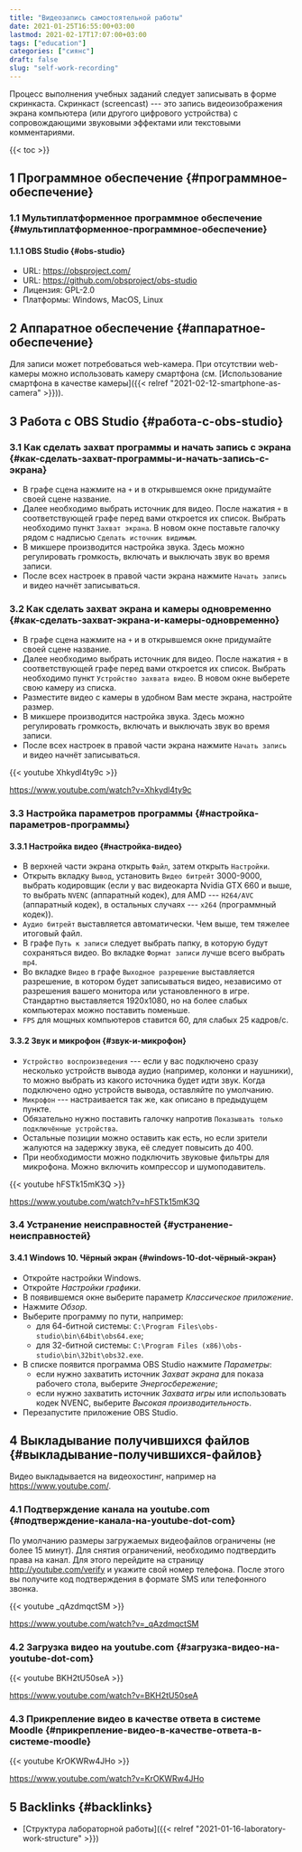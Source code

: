 ```yaml
---
title: "Видеозапись самостоятельной работы"
date: 2021-01-25T16:55:00+03:00
lastmod: 2021-02-17T17:07:00+03:00
tags: ["education"]
categories: ["сиянс"]
draft: false
slug: "self-work-recording"
---
```


Процесс выполнения учебных заданий следует записывать в форме
скринкаста.  Скринкаст (screencast) --- это запись видеоизображения
экрана компьютера (или другого цифрового устройства) с сопровождающими
звуковыми эффектами или текстовыми комментариями.

<!--more-->

{{< toc >}}


## <span class="section-num">1</span> Программное обеспечение {#программное-обеспечение}


### <span class="section-num">1.1</span> Мультиплатформенное программное обеспечение {#мультиплатформенное-программное-обеспечение}


#### <span class="section-num">1.1.1</span> OBS Studio {#obs-studio}

-   URL: <https://obsproject.com/>
-   URL: <https://github.com/obsproject/obs-studio>
-   Лицензия: GPL-2.0
-   Платформы: Windows, MacOS, Linux


## <span class="section-num">2</span> Аппаратное обеспечение {#аппаратное-обеспечение}

Для записи может потребоваться web-камера. При отсутствии web-камеры
можно использовать камеру смартфона (см. [Использование смартфона в качестве камеры]({{< relref "2021-02-12-smartphone-as-camera" >}})).


## <span class="section-num">3</span> Работа с OBS Studio {#работа-с-obs-studio}


### <span class="section-num">3.1</span> Как сделать захват программы и начать запись с экрана {#как-сделать-захват-программы-и-начать-запись-с-экрана}

-   В графе сцена нажмите на `+` и в открывшемся окне придумайте своей сцене название.
-   Далее необходимо выбрать источник для видео. После нажатия `+` в соответствующей графе перед вами откроется их список. Выбрать необходимо пункт `Захват экрана`. В новом окне поставьте галочку рядом с надписью `Сделать источник видимым`.
-   В микшере производится настройка звука. Здесь можно регулировать громкость, включать и выключать звук во время записи.
-   После всех настроек в правой части экрана нажмите `Начать запись` и видео начнёт записываться.


### <span class="section-num">3.2</span> Как сделать захват экрана и камеры одновременно {#как-сделать-захват-экрана-и-камеры-одновременно}

-   В графе сцена нажмите на `+` и в открывшемся окне придумайте своей сцене название.
-   Далее необходимо выбрать источник для видео. После нажатия `+` в соответствующей графе перед вами откроется их список. Выбрать необходимо пункт `Устройство захвата видео`. В новом окне выберете свою камеру из списка.
-   Разместите видео с камеры в удобном Вам месте экрана, настройте размер.
-   В микшере производится настройка звука. Здесь можно регулировать громкость, включать и выключать звук во время записи.
-   После всех настроек в правой части экрана нажмите `Начать запись` и видео начнёт записываться.

{{< youtube Xhkydl4ty9c >}}

<https://www.youtube.com/watch?v=Xhkydl4ty9c>


### <span class="section-num">3.3</span> Настройка параметров программы {#настройка-параметров-программы}


#### <span class="section-num">3.3.1</span> Настройка видео {#настройка-видео}

-   В верхней части экрана открыть `Файл`, затем открыть `Настройки`.
-   Открыть вкладку `Вывод`, установить `Видео битрейт` 3000-9000, выбрать кодировщик (если у вас видеокарта Nvidia GTX 660 и выше, то выбрать `NVENC` (аппаратный кодек), для AMD --- `H264/AVC` (аппаратный кодек), в остальных случаях --- `х264` (программный кодек)).
-   `Аудио битрейт` выставляется автоматически. Чем выше, тем тяжелее итоговый файл.
-   В графе `Путь к записи` следует выбрать папку, в которую будут сохраняться видео. Во вкладке `Формат записи` лучше всего выбрать `mp4`.
-   Во вкладке `Видео` в графе `Выходное разрешение` выставляется разрешение, в котором будет записываться видео, независимо от разрешения вашего монитора или установленного в игре. Стандартно выставляется 1920х1080, но на более слабых компьютерах можно поставить поменьше.
-   `FPS` для мощных компьютеров ставится 60, для слабых 25 кадров/с.


#### <span class="section-num">3.3.2</span> Звук и микрофон {#звук-и-микрофон}

-   `Устройство воспроизведения` --- если у вас подключено сразу несколько устройств вывода аудио (например, колонки и наушники), то можно выбрать из какого источника будет идти звук. Когда подключено одно устройств вывода, оставляйте по умолчанию.
-   `Микрофон` --- настраивается так же, как описано в предыдущем пункте.
-   Обязательно нужно поставить галочку напротив `Показывать только подключённые устройства`.
-   Остальные позиции можно оставить как есть, но если зрители жалуются на задержку звука, её следует повысить до 400.
-   При необходимости можно подключить звуковые фильтры для микрофона. Можно включить компрессор и шумоподавитель.

{{< youtube hFSTk15mK3Q >}}

<https://www.youtube.com/watch?v=hFSTk15mK3Q>


### <span class="section-num">3.4</span> Устранение неисправностей {#устранение-неисправностей}


#### <span class="section-num">3.4.1</span> Windows 10. Чёрный экран {#windows-10-dot-чёрный-экран}

-   Откройте настройки Windows.
-   Откройте _Настройки графики_.
-   В появившемся окне выберите параметр _Классическое приложение_.
-   Нажмите _Обзор_.
-   Выберите программу по пути, например:
    -   для 64-битной системы: `C:\Program Files\obs-studio\bin\64bit\obs64.exe`;
    -   для 32-битной системы: `C:\Program Files (x86)\obs-studio\bin\32bit\obs32.exe`.
-   В списке появится программа OBS Studio нажмите _Параметры_:
    -   если нужно захватить источник _Захват экрана_ для показа рабочего стола, выберите _Энергосбережение_;
    -   если нужно захватить источник _Захвата игры_ или использовать кодек NVENC, выберите _Высокая производительность_.
-   Перезапустите приложение OBS Studio.


## <span class="section-num">4</span> Выкладывание получившихся файлов {#выкладывание-получившихся-файлов}

Видео выкладывается на видеохостинг, например на <https://www.youtube.com/>.


### <span class="section-num">4.1</span> Подтверждение канала на youtube.com {#подтверждение-канала-на-youtube-dot-com}

По умолчанию размеры загружаемых видеофайлов ограничены (не более 15 минут). Для снятия ограничений, необходимо подтвердить права на канал.
Для этого перейдите на страницу <http://youtube.com/verify> и укажите свой номер телефона. После этого вы получите код подтверждения в формате SMS или телефонного звонка.

{{< youtube _qAzdmqctSM >}}

<https://www.youtube.com/watch?v=_qAzdmqctSM>


### <span class="section-num">4.2</span> Загрузка видео на youtube.com {#загрузка-видео-на-youtube-dot-com}

{{< youtube BKH2tU50seA >}}

<https://www.youtube.com/watch?v=BKH2tU50seA>


### <span class="section-num">4.3</span> Прикрепление видео в качестве ответа в системе Moodle {#прикрепление-видео-в-качестве-ответа-в-системе-moodle}

{{< youtube KrOKWRw4JHo >}}

<https://www.youtube.com/watch?v=KrOKWRw4JHo>


## <span class="section-num">5</span> Backlinks {#backlinks}

-   [Структура лабораторной работы]({{< relref "2021-01-16-laboratory-work-structure" >}})
